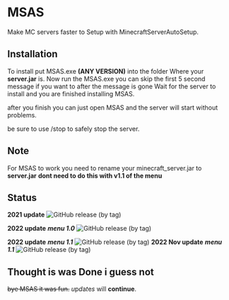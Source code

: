 # MSAS
Make MC servers faster to Setup with MinecraftServerAutoSetup.

## Installation
To install put MSAS.exe **(ANY VERSION)**
into the folder Where your **server.jar** is.
Now run the MSAS.exe you can skip the first 5 second message if you want to 
after the message is gone Wait for the server to install
and you are finished installing MSAS.

after you finish you can just open MSAS and the server will start without problems.

be sure to use /stop to safely stop the server.

## Note
For MSAS to work you need to rename your minecraft_server.jar to **server.jar** **dont need to do this with v1.1 of the menu**

## Status
**2021 update** ![GitHub release (by tag)](https://img.shields.io/github/downloads/ThexGameLord/MSAS/v1.0/total)

**2022 update** ***menu 1.0*** ![GitHub release (by tag)](https://img.shields.io/github/downloads/ThexGameLord/MSAS/menu_v1.0/total)

**2022 update** ***menu 1.1*** ![GitHub release (by tag)](https://img.shields.io/github/downloads/ThexGameLord/MSAS/menu_v1.1/total)
**2022 Nov update** ***menu 1.1*** ![GitHub release (by tag)](https://img.shields.io/github/downloads/ThexGameLord/MSAS/menu_v1.2/total)

## Thought is was Done i guess not
~~bye MSAS it was fun.~~ *u*p*d*a*t*e*s* will **continue**.
